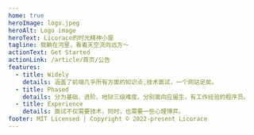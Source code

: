 ```yaml
---
home: true
heroImage: logo.jpeg
heroAlt: Logo image
heroText: Licorace的时光精神小屋
tagline: 我躺在河里，看着天空流向远方～
actionText: Get Started
actionLink: /article/首页/公告
features:
  - title: Widely
    details: 涵盖了前端几乎所有方面的知识点,技术面试，一个网站足矣。
  - title: Phased
    details: 分为基础、进阶、地狱三级难度，分别面向应届生，有工作经验的程序员。
  - title: Experience
    details: 面试不仅需要技术，同时，也需要一些心理博弈。
footer: MIT Licensed | Copyright © 2022-present Licorace
---
```


